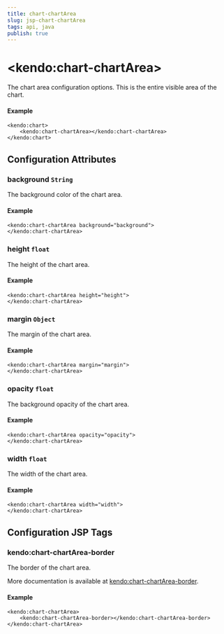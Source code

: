 ```yaml
---
title: chart-chartArea
slug: jsp-chart-chartArea
tags: api, java
publish: true
---
```


# \<kendo:chart-chartArea\>

The chart area configuration options.
This is the entire visible area of the chart.

#### Example
    <kendo:chart>
        <kendo:chart-chartArea></kendo:chart-chartArea>
    </kendo:chart>

## Configuration Attributes

### background `String`

The background color of the chart area.

#### Example
    <kendo:chart-chartArea background="background">
    </kendo:chart-chartArea>

### height `float`

The height of the chart area.

#### Example
    <kendo:chart-chartArea height="height">
    </kendo:chart-chartArea>

### margin `Object`

The margin of the chart area.

#### Example
    <kendo:chart-chartArea margin="margin">
    </kendo:chart-chartArea>

### opacity `float`

The background opacity of the chart area.

#### Example
    <kendo:chart-chartArea opacity="opacity">
    </kendo:chart-chartArea>

### width `float`

The width of the chart area.

#### Example
    <kendo:chart-chartArea width="width">
    </kendo:chart-chartArea>


##  Configuration JSP Tags

### kendo:chart-chartArea-border

The border of the chart area.

More documentation is available at [kendo:chart-chartArea-border](chart/chartarea-border).

#### Example

    <kendo:chart-chartArea>
        <kendo:chart-chartArea-border></kendo:chart-chartArea-border>
    </kendo:chart-chartArea>

